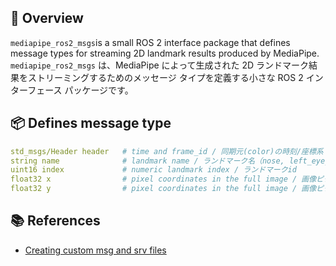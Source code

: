 ## 🚀 Overview
`mediapipe_ros2_msgs`is a small ROS 2 interface package that defines message types for streaming 2D landmark results produced by MediaPipe.  
`mediapipe_ros2_msgs` は、MediaPipe によって生成された 2D ランドマーク結果をストリーミングするためのメッセージ タイプを定義する小さな ROS 2 インターフェース パッケージです。

## 📦 Defines message type
```yaml
std_msgs/Header header   # time and frame_id / 同期元(color)の時刻/座標系
string name              # landmark name / ランドマーク名（nose, left_eye_inner, ...）
uint16 index             # numeric landmark index / ランドマークid
float32 x                # pixel coordinates in the full image / 画像ピクセルx（フル画像座標）
float32 y                # pixel coordinates in the full image / 画像ピクセルy（フル画像座標）
```

## 📚 References
- [Creating custom msg and srv files](https://docs.ros.org/en/humble/Tutorials/Beginner-Client-Libraries/Custom-ROS2-Interfaces.html)